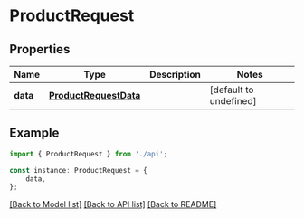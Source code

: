 # ProductRequest


## Properties

Name | Type | Description | Notes
------------ | ------------- | ------------- | -------------
**data** | [**ProductRequestData**](ProductRequestData.md) |  | [default to undefined]

## Example

```typescript
import { ProductRequest } from './api';

const instance: ProductRequest = {
    data,
};
```

[[Back to Model list]](../README.md#documentation-for-models) [[Back to API list]](../README.md#documentation-for-api-endpoints) [[Back to README]](../README.md)
